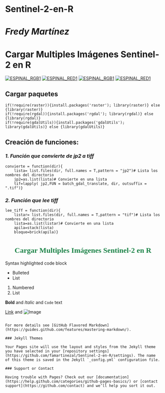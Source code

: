 # Sentinel-2-en-R

# _Fredy Martínez_
# Cargar Multiples Imágenes Sentinel-2 en R
<a href="https://ibb.co/bO4ywU"><img src="https://thumb.ibb.co/bO4ywU/ESPINAL_RGB1.png" alt="ESPINAL_RGB1" border="0"></a>
 <a href="https://ibb.co/jgzOwU"><img src="https://thumb.ibb.co/jgzOwU/ESPINAL_RED1.png" alt="ESPINAL_RED1" border="0"></a>
<a href="https://ibb.co/bO4ywU"><img src="https://thumb.ibb.co/bO4ywU/ESPINAL_RGB1.png" alt="ESPINAL_RGB1" border="0"></a>
 <a href="https://ibb.co/jgzOwU"><img src="https://thumb.ibb.co/jgzOwU/ESPINAL_RED1.png" alt="ESPINAL_RED1" border="0"></a>
## Cargar paquetes

```
if(!require(raster)){install.packages('raster'); library(raster)} else {library(raster)}
if(!require(rgdal)){install.packages('rgdal'); library(rgdal)} else {library(rgdal)}
if(!require(gdalUtils)){install.packages('gdalUtils'); library(gdalUtils)} else {library(gdalUtils)}
```

## Creación de funciones:
### _1. Función que convierte de jp2 a tiff_
```
convierte = function(dir){
    lista= list.files(dir, full.names = T,pattern = "jp2")# Lista los nombres del directorio
    jp2=as.list(lista)# Convierte en una lista
    tif=lapply( jp2,FUN = batch_gdal_translate, dir, outsuffix = ".tif")}
```
### _2. Función que lee tiff_
```
lee_tiff = function(dir){
    listar= list.files(dir, full.names = T,pattern = "tif")# Lista los nombres del directorio
    lista=as.list(listar)# Convierte en una lista
    apila=stack(lista)
    bloque=brick(apila)}
```

<H1 align="center"><FONT FACE="modern" SIZE=5 COLOR="#1E8449  ">Cargar Multiples Imágenes Sentinel-2 en R</FONT></H1>
Syntax highlighted code block

- Bulleted
- List

1. Numbered
2. List

**Bold** and _Italic_ and `Code` text

[Link](url) and ![Image](src)
```

For more details see [GitHub Flavored Markdown](https://guides.github.com/features/mastering-markdown/).

### Jekyll Themes

Your Pages site will use the layout and styles from the Jekyll theme you have selected in your [repository settings](https://github.com/famartinezal/Sentinel-2-en-R/settings). The name of this theme is saved in the Jekyll `_config.yml` configuration file.

### Support or Contact

Having trouble with Pages? Check out our [documentation](https://help.github.com/categories/github-pages-basics/) or [contact support](https://github.com/contact) and we’ll help you sort it out.
